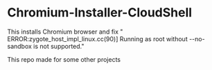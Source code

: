 # Chromium-Installer-CloudShell
This installs Chromium browser and fix " ERROR:zygote_host_impl_linux.cc(90)] Running as root without --no-sandbox is not supported."


This repo made for some other projects
